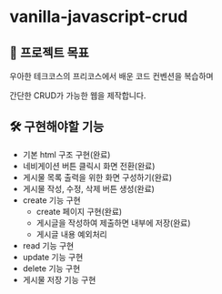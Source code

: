 # vanilla-javascript-crud

## 🎯 프로젝트 목표

우아한 테크코스의 프리코스에서 배운 코드 컨벤션을 복습하며

간단한 CRUD가 가능한 웹을 제작합니다.

## 🛠 구현해야할 기능

- 기본 html 구조 구현(완료)
- 네비게이션 버튼 클릭시 화면 전환(완료)
- 게시물 목록 출력을 위한 화면 구성하기(완료)
- 게시물 작성, 수정, 삭제 버튼 생성(완료)
- create 기능 구현
  - create 페이지 구현(완료)
  - 게시글을 작성하여 제출하면 내부에 저장(완료)
  - 게시글 내용 예외처리
- read 기능 구현
- update 기능 구현
- delete 기능 구현
- 게시물 저장 기능 구현